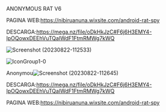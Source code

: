 ANONYMOUS RAT V6

PAGINA WEB:https://nibiruanuna.wixsite.com/android-rat-spy

DESCARGA:https://mega.nz/file/oDkHkJzC#F6j6H3EMY4-IpOQowxDEEhVuTQaIWdF1FtmRMWg7kWQ

![Screenshot (20230822-112533)](https://github.com/AndroidRat/Anonymous-Rat-v6/assets/104788786/503d3680-6eb8-45a1-a60b-d7c4bf9d6f9e)




![IconGroup1-0](https://github.com/AndroidRat/Anonymous-Rat-v6/assets/104788786/80d74fc6-2d51-42a6-83c4-5f3187c3f6ff)



Anonymou![Screenshot (20230822-112645)](https://github.com/AndroidRat/Anonymous-Rat-v6/assets/104788786/b8b7d188-a73b-4dc8-936d-492bfc99bfa9)

DESCARGA:https://mega.nz/file/oDkHkJzC#F6j6H3EMY4-IpOQowxDEEhVuTQaIWdF1FtmRMWg7kWQ

PAGINA WEB:https://nibiruanuna.wixsite.com/android-rat-spy

